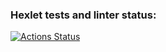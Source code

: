 ### Hexlet tests and linter status:
[![Actions Status](https://github.com/Vaalya/qa-engineer-project-85/workflows/hexlet-check/badge.svg)](https://github.com/Vaalya/qa-engineer-project-85/actions)